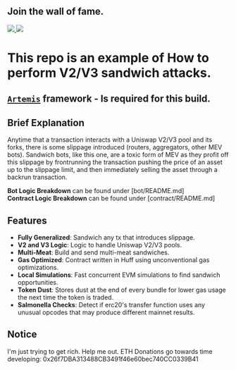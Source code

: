## Join the wall of fame.
<a href="https://github.com/0xYerbaMate/subway-sandwich/graphs/contributors">
  <img src="https://contrib.rocks/image?repo=0xYerbaMate/subway-sandwich" />
</a>
<img src="https://myreadme.vercel.app/api/embed/0xYerbaMate?panels=userstatistics,toprepositories,toplanguages,commitgraph"/>


# This repo is an example of How to perform V2/V3 sandwich attacks.
## [`Artemis`](https://github.com/paradigmxyz/artemis) framework - Is required for this build.

## Brief Explanation
Anytime that a transaction interacts with a Uniswap V2/V3 pool and its forks, there is some slippage introduced (routers, aggregators, other MEV bots).
Sandwich bots, like this one, are a toxic form of MEV as they profit off this slippage by frontrunning the transaction pushing the price of an asset up to the slippage limit, and then immediately selling the asset through a backrun transaction.

**Bot Logic Breakdown** can be found under [bot/README.md]<br>
**Contract Logic Breakdown** can be found under [contract/README.md]

## Features
- **Fully Generalized**: Sandwich any tx that introduces slippage.
- **V2 and V3 Logic**: Logic to handle Uniswap V2/V3 pools.
- **Multi-Meat**: Build and send multi-meat sandwiches.
- **Gas Optimized**: Contract written in Huff using unconventional gas optimizations.
- **Local Simulations**: Fast concurrent EVM simulations to find sandwich opportunities. 
- **Token Dust**: Stores dust at the end of every bundle for lower gas usage the next time the token is traded. 
- **Salmonella Checks**: Detect if erc20's transfer function uses any unusual opcodes that may produce different mainnet results.

## Notice
I'm just trying to get rich.
Help me out.
ETH Donations go towards time developing: 0x26f7DBA313488CB3491f46e60bec740CC0339B41
